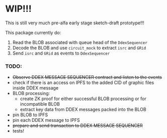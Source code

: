 # WIP!!!

This is still very much pre-alfa early stage sketch-draft prototype!!!

This package currently do:

1. Read the BLOB associated with queue head of the `DdexSequencer`
2. Decode the BLOB and use `circuit_mock` to extract `isrc` and `GRid`
3. Send `isrc` and `GRid` as events to `DdexSequencer`

### TODO:

- ~~Observe DDEX MESSAGE SEQUENCER contract and listen to the events~~
- check if there is an access on IPFS to the added CID of graphic files inside DDEX message
- BLOB processing:
  - create ZK proof for either successful BLOB processing or for incompatible BLOB
  - extract key data from DDEX messages packed into the BLOB
- pin BLOB to IPFS
- pin each DDEX message to IPFS
- ~~prepare and send transaction to DDEX MESSAGE SEQUENCER~~
- tests!
